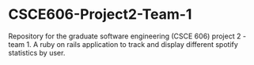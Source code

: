# CSCE606-Project2-Team-1
Repository for the graduate software engineering (CSCE 606) project 2 - team 1. A ruby on rails application to track and display different spotify statistics by user.
